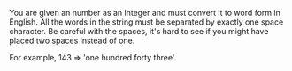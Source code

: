 You are given an number as an integer and must convert it to word form in English. 
All the words in the string must be separated by exactly one space character. 
Be careful with the spaces, it's hard to see if you might have placed two spaces instead of one.

 
For example, 143 => 'one hundred forty three'.
